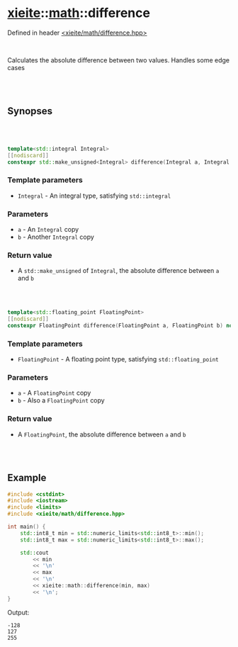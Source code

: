 # [xieite](../../README.md)::[math](../math.md)::difference
Defined in header [<xieite/math/difference.hpp>](../../include/xieite/math/difference.hpp)

<br/>

Calculates the absolute difference between two values. Handles some edge cases

<br/><br/>

## Synopses

<br/><br/>

```cpp
template<std::integral Integral>
[[nodiscard]]
constexpr std::make_unsigned<Integral> difference(Integral a, Integral b) noexcept;
```
### Template parameters
- `Integral` - An integral type, satisfying `std::integral`
### Parameters
- `a` - An `Integral` copy
- `b` - Another `Integral` copy
### Return value
- A `std::make_unsigned` of `Integral`, the absolute difference between `a` and `b`

<br/><br/>

```cpp
template<std::floating_point FloatingPoint>
[[nodiscard]]
constexpr FloatingPoint difference(FloatingPoint a, FloatingPoint b) noexcept;
```
### Template parameters
- `FloatingPoint` - A floating point type, satisfying `std::floating_point`
### Parameters
- `a` - A `FloatingPoint` copy
- `b` - Also a `FloatingPoint` copy
### Return value
- A `FloatingPoint`, the absolute difference between `a` and `b`

<br/><br/>

## Example
```cpp
#include <cstdint>
#include <iostream>
#include <limits>
#include <xieite/math/difference.hpp>

int main() {
	std::int8_t min = std::numeric_limits<std::int8_t>::min();
	std::int8_t max = std::numeric_limits<std::int8_t>::max();

	std::cout
		<< min
		<< '\n'
		<< max
		<< '\n'
		<< xieite::math::difference(min, max)
		<< '\n';
}
```
Output:
```
-128
127
255
```
